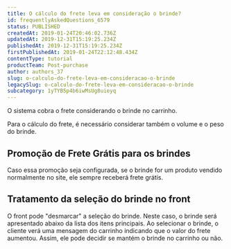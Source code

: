 ```yaml
---
title: O cálculo do frete leva em consideração o brinde?
id: frequentlyAskedQuestions_6579
status: PUBLISHED
createdAt: 2019-01-24T20:46:02.736Z
updatedAt: 2019-12-31T15:19:25.234Z
publishedAt: 2019-12-31T15:19:25.234Z
firstPublishedAt: 2019-01-24T22:12:48.434Z
contentType: tutorial
productTeam: Post-purchase
author: authors_37
slug: o-calculo-do-frete-leva-em-consideracao-o-brinde
legacySlug: o-calculo-do-frete-leva-em-consideracao-o-brinde
subcategory: 1yTYB5p4b6iwMsUg8uieyq
---
```


O sistema cobra o frete considerando o brinde no carrinho.

Para o cálculo do frete, é necessário considerar também o volume e o peso do brinde.

## Promoção de Frete Grátis para os brindes

Caso essa promoção seja configurada, se o brinde for um produto vendido normalmente no site, ele sempre receberá frete grátis.

## Tratamento da seleção do brinde no front

O front pode "desmarcar" a seleção do brinde. Neste caso, o brinde será apresentado abaixo da lista dos itens principais. Ao selecionar o brinde, o cliente verá uma mensagem do carrinho indicando que o valor do frete aumentou. Assim, ele pode decidir se mantém o brinde no carrinho ou não.
